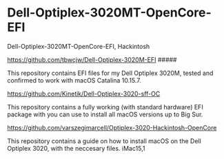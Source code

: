 # Dell-Optiplex-3020MT-OpenCore-EFI
Dell-Optiplex-3020MT-OpenCore-EFI, Hackintosh



https://github.com/tbwcjw/Dell-Optiplex-3020M-EFI   #####

This repository contains EFI files for my Dell Optiplex 3020M, tested and confirmed to work with macOS Catalina 10.15.7.

https://github.com/Kinetik/Dell-Optiplex-3020-sff-OC

This repository contains a fully working (with standard hardware) EFI package with you can use to install all macOS versions up to Big Sur.


https://github.com/varszegimarcell/Optiplex-3020-Hackintosh-OpenCore

This repository contains a guide on how to install macOS on the Dell Optiplex 3020, with the neccesary files.
iMac15,1
